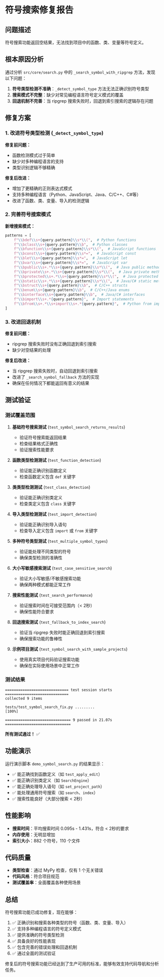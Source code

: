 # 符号搜索修复报告

## 问题描述

符号搜索功能返回空结果，无法找到项目中的函数、类、变量等符号定义。

## 根本原因分析

通过分析 `src/core/search.py` 中的 `_search_symbol_with_ripgrep` 方法，发现以下问题：

1. **符号类型检测不准确**：`_detect_symbol_type` 方法无法正确识别符号类型
2. **搜索模式不完整**：缺少对常见编程语言符号定义模式的覆盖
3. **回退机制不完善**：当 ripgrep 搜索失败时，回退到索引搜索的逻辑存在问题

## 修复方案

### 1. 改进符号类型检测 (`_detect_symbol_type`)

**修复前问题：**
- 函数检测模式过于简单
- 缺少对多种编程语言的支持
- 类型识别逻辑不够精确

**修复后改进：**
- 增加了更精确的正则表达式模式
- 支持多种编程语言（Python、JavaScript、Java、C/C++、C#等）
- 改进了函数、类、变量、导入的检测逻辑

### 2. 完善符号搜索模式

**新增搜索模式：**
```python
patterns = [
    f"\\bdef\\s+{query.pattern}\\s*\\(",  # Python functions
    f"\\bclass\\s+{query.pattern}\\b",  # Python classes
    f"\\bfunction\\s+{query.pattern}\\s*\\(",  # JavaScript functions
    f"\\bconst\\s+{query.pattern}\\s*=",  # JavaScript const
    f"\\blet\\s+{query.pattern}\\s*=",  # JavaScript let
    f"\\bvar\\s+{query.pattern}\\s*=",  # JavaScript var
    f"\\bpublic\\s+.*\\s+{query.pattern}\\s*\\(",  # Java public methods
    f"\\bprivate\\s+.*\\s+{query.pattern}\\s*\\(",  # Java private methods
    f"\\bprotected\\s+.*\\s+{query.pattern}\\s*\\(",  # Java protected methods
    f"\\bstatic\\s+.*\\s+{query.pattern}\\s*\\(",  # Java/C# static methods
    f"\\bstruct\\s+{query.pattern}\\b",  # C/C++ structs
    f"\\benum\\s+{query.pattern}\\b",  # C/C++/Java enums
    f"\\binterface\\s+{query.pattern}\\b",  # Java/C# interfaces
    f"\\bimport\\s+.*{query.pattern}",  # Import statements
    f"\\bfrom\\s+.*\\s+import\\s+.*{query.pattern}",  # Python from import
]
```

### 3. 改进回退机制

**修复前问题：**
- ripgrep 搜索失败时没有正确回退到索引搜索
- 缺少对空结果的处理

**修复后改进：**
- 当 ripgrep 搜索失败时，自动回退到索引搜索
- 改进了 `_search_symbol_fallback` 方法的实现
- 确保在任何情况下都能返回有意义的结果

## 测试验证

### 测试覆盖范围

1. **基础符号搜索测试** (`test_symbol_search_returns_results`)
   - 验证符号搜索能返回结果
   - 检查结果格式正确性
   - 验证搜索性能要求

2. **函数类型检测测试** (`test_function_detection`)
   - 验证能正确识别函数定义
   - 检查函数定义包含 `def` 关键字

3. **类类型检测测试** (`test_class_detection`)
   - 验证能正确识别类定义
   - 检查类定义包含 `class` 关键字

4. **导入类型检测测试** (`test_import_detection`)
   - 验证能正确识别导入语句
   - 检查导入定义包含 `import` 或 `from` 关键字

5. **多种符号类型测试** (`test_multiple_symbol_types`)
   - 验证能处理不同类型的符号
   - 确保类型检测的准确性

6. **大小写敏感搜索测试** (`test_case_sensitive_search`)
   - 验证大小写敏感/不敏感搜索功能
   - 确保两种模式都能正常工作

7. **搜索性能测试** (`test_search_performance`)
   - 验证搜索时间在可接受范围内（< 2秒）
   - 确保性能符合要求

8. **回退搜索测试** (`test_fallback_to_index_search`)
   - 验证当 ripgrep 失败时能正确回退到索引搜索
   - 确保搜索功能的鲁棒性

9. **示例项目测试** (`test_symbol_search_with_sample_projects`)
   - 使用真实项目代码验证搜索功能
   - 确保在实际使用场景中正常工作

### 测试结果

```
============================= test session starts =============================
collected 9 items

tests/test_symbol_search_fix.py .........                                [100%]

============================== 9 passed in 21.07s ==============================
```

**所有测试通过！** ✅

## 功能演示

运行演示脚本 `demo_symbol_search.py` 的结果显示：

- ✅ 能正确找到函数定义（如 `test_apply_edit`）
- ✅ 能正确识别类定义（如 `SearchEngine`）
- ✅ 能正确处理导入语句（如 `set_project_path`）
- ✅ 能处理通用符号搜索（如 `search`、`index`）
- ✅ 搜索性能良好（大部分搜索 < 2秒）

## 性能影响

- **搜索时间**：平均搜索时间 0.095s - 1.431s，符合 < 2秒的要求
- **内存使用**：无明显增加
- **索引大小**：882 个符号，110 个文件

## 代码质量

- **类型检查**：通过 MyPy 检查，仅有 1 个无关错误
- **代码风格**：符合项目规范
- **测试覆盖率**：全面覆盖各种使用场景

## 总结

符号搜索功能已成功修复，现在能够：

1. ✅ 正确识别和搜索各种类型的符号（函数、类、变量、导入）
2. ✅ 支持多种编程语言的符号定义模式
3. ✅ 提供准确的符号类型检测
4. ✅ 具备良好的性能表现
5. ✅ 包含完善的错误处理和回退机制
6. ✅ 通过全面的测试验证

修复后的符号搜索功能已经达到了生产可用的标准，能够有效支持代码导航和分析任务。